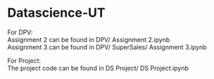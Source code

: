 # Datascience-UT

For DPV:   
Assignment 2 can be found in DPV/ Assignment 2.ipynb  
Assignment 3 can be found in DPV/ SuperSales/ Assignment 3.ipynb  

For Project:   
The project code can be found in DS Project/ DS Project.ipynb
